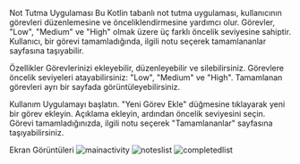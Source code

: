 Not Tutma Uygulaması
Bu Kotlin tabanlı not tutma uygulaması, kullanıcının görevleri düzenlemesine ve önceliklendirmesine yardımcı olur. Görevler, "Low", "Medium" ve "High" olmak üzere üç farklı öncelik seviyesine sahiptir. Kullanıcı, bir görevi tamamladığında, ilgili notu seçerek tamamlananlar sayfasına taşıyabilir.

Özellikler
Görevlerinizi ekleyebilir, düzenleyebilir ve silebilirsiniz.
Görevlere öncelik seviyeleri atayabilirsiniz: "Low", "Medium" ve "High".
Tamamlanan görevleri ayrı bir sayfada görüntüleyebilirsiniz.


Kullanım
Uygulamayı başlatın.
"Yeni Görev Ekle" düğmesine tıklayarak yeni bir görev ekleyin.
Açıklama ekleyin, ardından öncelik seviyesini seçin.
Görevi tamamladığınızda, ilgili notu seçerek "Tamamlananlar" sayfasına taşıyabilirsiniz.

Ekran Görüntüleri
![mainactivity](https://github.com/M-SYK/M_SYK-ToDoList/assets/92882254/e82be335-555a-46db-944d-8285325398df)
![noteslist](https://github.com/M-SYK/M_SYK-ToDoList/assets/92882254/b0309691-4257-4d8a-9785-028772f91dc3)
![completedlist](https://github.com/M-SYK/M_SYK-ToDoList/assets/92882254/07ceb24c-d71b-4fd5-afce-945d6f64678a)
